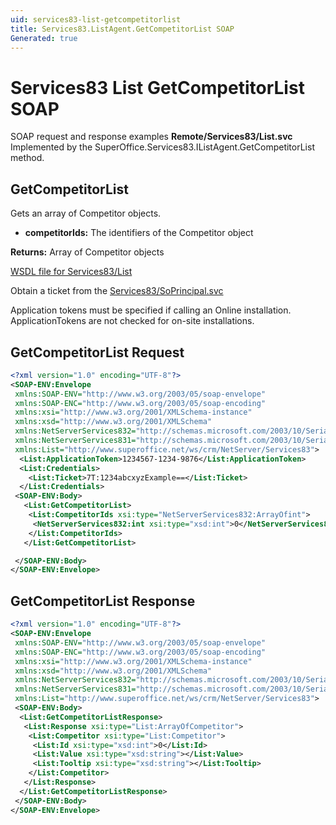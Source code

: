 ```yaml
---
uid: services83-list-getcompetitorlist
title: Services83.ListAgent.GetCompetitorList SOAP
Generated: true
---
```


# Services83 List GetCompetitorList SOAP

SOAP request and response examples **Remote/Services83/List.svc**
Implemented by the <see cref="M:SuperOffice.Services83.IListAgent.GetCompetitorList">SuperOffice.Services83.IListAgent.GetCompetitorList</see> method.

## GetCompetitorList

Gets an array of Competitor objects.

* **competitorIds:** The identifiers of the Competitor object

**Returns:** Array of Competitor objects


[WSDL file for Services83/List](../Services83-List.md)

Obtain a ticket from the [Services83/SoPrincipal.svc](../SoPrincipal/SoPrincipal.md)

Application tokens must be specified if calling an Online installation. ApplicationTokens are not checked for on-site installations.

## GetCompetitorList Request

```xml
<?xml version="1.0" encoding="UTF-8"?>
<SOAP-ENV:Envelope
 xmlns:SOAP-ENV="http://www.w3.org/2003/05/soap-envelope"
 xmlns:SOAP-ENC="http://www.w3.org/2003/05/soap-encoding"
 xmlns:xsi="http://www.w3.org/2001/XMLSchema-instance"
 xmlns:xsd="http://www.w3.org/2001/XMLSchema"
 xmlns:NetServerServices832="http://schemas.microsoft.com/2003/10/Serialization/Arrays"
 xmlns:NetServerServices831="http://schemas.microsoft.com/2003/10/Serialization/"
 xmlns:List="http://www.superoffice.net/ws/crm/NetServer/Services83">
  <List:ApplicationToken>1234567-1234-9876</List:ApplicationToken>
  <List:Credentials>
    <List:Ticket>7T:1234abcxyzExample==</List:Ticket>
  </List:Credentials>
 <SOAP-ENV:Body>
   <List:GetCompetitorList>
    <List:CompetitorIds xsi:type="NetServerServices832:ArrayOfint">
     <NetServerServices832:int xsi:type="xsd:int">0</NetServerServices832:int>
    </List:CompetitorIds>
   </List:GetCompetitorList>

 </SOAP-ENV:Body>
</SOAP-ENV:Envelope>

```


## GetCompetitorList Response

```xml
<?xml version="1.0" encoding="UTF-8"?>
<SOAP-ENV:Envelope
 xmlns:SOAP-ENV="http://www.w3.org/2003/05/soap-envelope"
 xmlns:SOAP-ENC="http://www.w3.org/2003/05/soap-encoding"
 xmlns:xsi="http://www.w3.org/2001/XMLSchema-instance"
 xmlns:xsd="http://www.w3.org/2001/XMLSchema"
 xmlns:NetServerServices832="http://schemas.microsoft.com/2003/10/Serialization/Arrays"
 xmlns:NetServerServices831="http://schemas.microsoft.com/2003/10/Serialization/"
 xmlns:List="http://www.superoffice.net/ws/crm/NetServer/Services83">
 <SOAP-ENV:Body>
  <List:GetCompetitorListResponse>
   <List:Response xsi:type="List:ArrayOfCompetitor">
    <List:Competitor xsi:type="List:Competitor">
     <List:Id xsi:type="xsd:int">0</List:Id>
     <List:Value xsi:type="xsd:string"></List:Value>
     <List:Tooltip xsi:type="xsd:string"></List:Tooltip>
    </List:Competitor>
   </List:Response>
  </List:GetCompetitorListResponse>
 </SOAP-ENV:Body>
</SOAP-ENV:Envelope>

```

